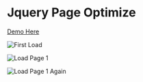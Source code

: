 # Jquery Page Optimize

[Demo Here](https://cyberzilla.github.io/pageoptimize/) 

![First Load](https://cyberzilla.github.io/pageoptimize/1.PNG "First Load")

![Load Page 1](https://cyberzilla.github.io/pageoptimize/2.PNG "Load Page 1")

![Load Page 1 Again](https://cyberzilla.github.io/pageoptimize/3.PNG "Load Page 1 Again")
